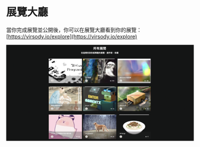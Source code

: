 # 展覽大廳

當你完成展覽並公開後，你可以在展覽大廳看到你的展覽：[https://virsody.io/explore](https://virsody.io/explore)

![](<../.gitbook/assets/image (1) (1) (1).png>)

